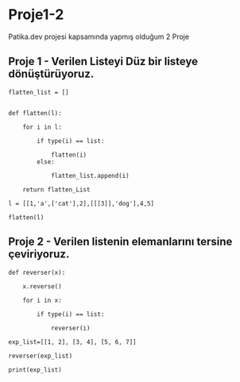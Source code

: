 # Proje1-2
Patika.dev projesi kapsamında yapmış olduğum 2 Proje

## Proje 1 - Verilen Listeyi Düz bir listeye dönüştürüyoruz.

    flatten_list = []
 

    def flatten(l):

        for i in l:
    
            if type(i) == list:
        
                flatten(i)
            else:
        
                flatten_list.append(i)
            
        return flatten_List
    
    l = [[1,'a',['cat'],2],[[[3]],'dog'],4,5]
    
    flatten(l)
    
    
## Proje 2 - Verilen listenin elemanlarını tersine çeviriyoruz.

    def reverser(x):

        x.reverse()
    
        for i in x:
    
            if type(i) == list:
        
                reverser(i)
            
    exp_list=[[1, 2], [3, 4], [5, 6, 7]]

    reverser(exp_list)

    print(exp_list)
